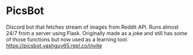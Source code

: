 # PicsBot
Discord bot that fetches stream of images from Reddit API. Runs almost 24/7 from a server using Flask. Originally made as a joke and still has some of those functions but now used as a learning tool. https://picsbot.yashguy65.repl.co/invite
